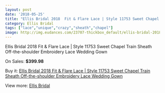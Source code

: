```yaml
---
layout: post
date: '2018-05-25'
title: "Ellis Bridal 2018  Fit & Flare Lace | Style 11753 Sweet Chapel Train Sheath Off-the-shoulder Embroidery Lace Wedding Gown"
category: Ellis Bridal
tags: ["lace","unique","crazy","sheath","chapel"]
image: http://img.eudances.com/23707-thickbox_default/ellis-bridal-2018-fit-flare-lace-style-11753-sweet-chapel-train-sheath-off-the-shoulder-embroidery-lace-wedding-gown.jpg
---
```

Ellis Bridal 2018  Fit & Flare Lace | Style 11753 Sweet Chapel Train Sheath Off-the-shoulder Embroidery Lace Wedding Gown

On Sales: **$399.98**
<a href="https://www.eudances.com/en/ellis-bridal/7866-ellis-bridal-2018-fit-flare-lace-style-11753-sweet-chapel-train-sheath-off-the-shoulder-embroidery-lace-wedding-gown.html"><amp-img layout="responsive" width="600" height="600" src="//img.eudances.com/23707-thickbox_default/ellis-bridal-2018-fit-flare-lace-style-11753-sweet-chapel-train-sheath-off-the-shoulder-embroidery-lace-wedding-gown.jpg" alt="Ellis Bridal 2018  Fit & Flare Lace | Style 11753 Sweet Chapel Train Sheath Off-the-shoulder Embroidery Lace Wedding Gown 0" /></a>
<a href="https://www.eudances.com/en/ellis-bridal/7866-ellis-bridal-2018-fit-flare-lace-style-11753-sweet-chapel-train-sheath-off-the-shoulder-embroidery-lace-wedding-gown.html"><amp-img layout="responsive" width="600" height="600" src="//img.eudances.com/23710-thickbox_default/ellis-bridal-2018-fit-flare-lace-style-11753-sweet-chapel-train-sheath-off-the-shoulder-embroidery-lace-wedding-gown.jpg" alt="Ellis Bridal 2018  Fit & Flare Lace | Style 11753 Sweet Chapel Train Sheath Off-the-shoulder Embroidery Lace Wedding Gown 1" /></a>
<a href="https://www.eudances.com/en/ellis-bridal/7866-ellis-bridal-2018-fit-flare-lace-style-11753-sweet-chapel-train-sheath-off-the-shoulder-embroidery-lace-wedding-gown.html"><amp-img layout="responsive" width="600" height="600" src="//img.eudances.com/23709-thickbox_default/ellis-bridal-2018-fit-flare-lace-style-11753-sweet-chapel-train-sheath-off-the-shoulder-embroidery-lace-wedding-gown.jpg" alt="Ellis Bridal 2018  Fit & Flare Lace | Style 11753 Sweet Chapel Train Sheath Off-the-shoulder Embroidery Lace Wedding Gown 2" /></a>
<a href="https://www.eudances.com/en/ellis-bridal/7866-ellis-bridal-2018-fit-flare-lace-style-11753-sweet-chapel-train-sheath-off-the-shoulder-embroidery-lace-wedding-gown.html"><amp-img layout="responsive" width="600" height="600" src="//img.eudances.com/23708-thickbox_default/ellis-bridal-2018-fit-flare-lace-style-11753-sweet-chapel-train-sheath-off-the-shoulder-embroidery-lace-wedding-gown.jpg" alt="Ellis Bridal 2018  Fit & Flare Lace | Style 11753 Sweet Chapel Train Sheath Off-the-shoulder Embroidery Lace Wedding Gown 3" /></a>

Buy it: [Ellis Bridal 2018  Fit & Flare Lace | Style 11753 Sweet Chapel Train Sheath Off-the-shoulder Embroidery Lace Wedding Gown](https://www.eudances.com/en/ellis-bridal/7866-ellis-bridal-2018-fit-flare-lace-style-11753-sweet-chapel-train-sheath-off-the-shoulder-embroidery-lace-wedding-gown.html "Ellis Bridal 2018  Fit & Flare Lace | Style 11753 Sweet Chapel Train Sheath Off-the-shoulder Embroidery Lace Wedding Gown")

View more: [Ellis Bridal](https://www.eudances.com/en/118-ellis-bridal "Ellis Bridal")